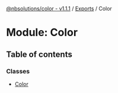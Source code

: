 [@nbsolutions/color - v1.1.1](../README.md) / [Exports](../modules.md) / Color

# Module: Color

## Table of contents

### Classes

- [Color](../classes/color.color-1.md)
